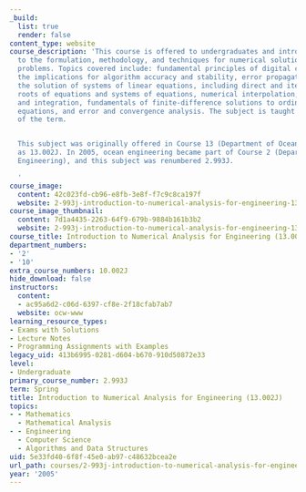 ```yaml
---
_build:
  list: true
  render: false
content_type: website
course_description: 'This course is offered to undergraduates and introduces students
  to the formulation, methodology, and techniques for numerical solution of engineering
  problems. Topics covered include: fundamental principles of digital computing and
  the implications for algorithm accuracy and stability, error propagation and stability,
  the solution of systems of linear equations, including direct and iterative techniques,
  roots of equations and systems of equations, numerical interpolation, differentiation
  and integration, fundamentals of finite-difference solutions to ordinary differential
  equations, and error and convergence analysis. The subject is taught the first half
  of the term.


  This subject was originally offered in Course 13 (Department of Ocean Engineering)
  as 13.002J. In 2005, ocean engineering became part of Course 2 (Department of Mechanical
  Engineering), and this subject was renumbered 2.993J.

  '
course_image:
  content: 42c023fd-cb96-e8fb-3e8f-f7c9c8ca197f
  website: 2-993j-introduction-to-numerical-analysis-for-engineering-13-002j-spring-2005
course_image_thumbnail:
  content: 7d1a4435-2263-64f9-679b-9884b161b3b2
  website: 2-993j-introduction-to-numerical-analysis-for-engineering-13-002j-spring-2005
course_title: Introduction to Numerical Analysis for Engineering (13.002J)
department_numbers:
- '2'
- '10'
extra_course_numbers: 10.002J
hide_download: false
instructors:
  content:
  - ac95a6d2-c06d-6397-cf8e-2f18cfab7ab7
  website: ocw-www
learning_resource_types:
- Exams with Solutions
- Lecture Notes
- Programming Assignments with Examples
legacy_uid: 413b6995-0281-d604-b670-910d50872e33
level:
- Undergraduate
primary_course_number: 2.993J
term: Spring
title: Introduction to Numerical Analysis for Engineering (13.002J)
topics:
- - Mathematics
  - Mathematical Analysis
- - Engineering
  - Computer Science
  - Algorithms and Data Structures
uid: 5e33fd40-6f8f-45e0-ab97-c48632bcea2e
url_path: courses/2-993j-introduction-to-numerical-analysis-for-engineering-13-002j-spring-2005
year: '2005'
---
```

